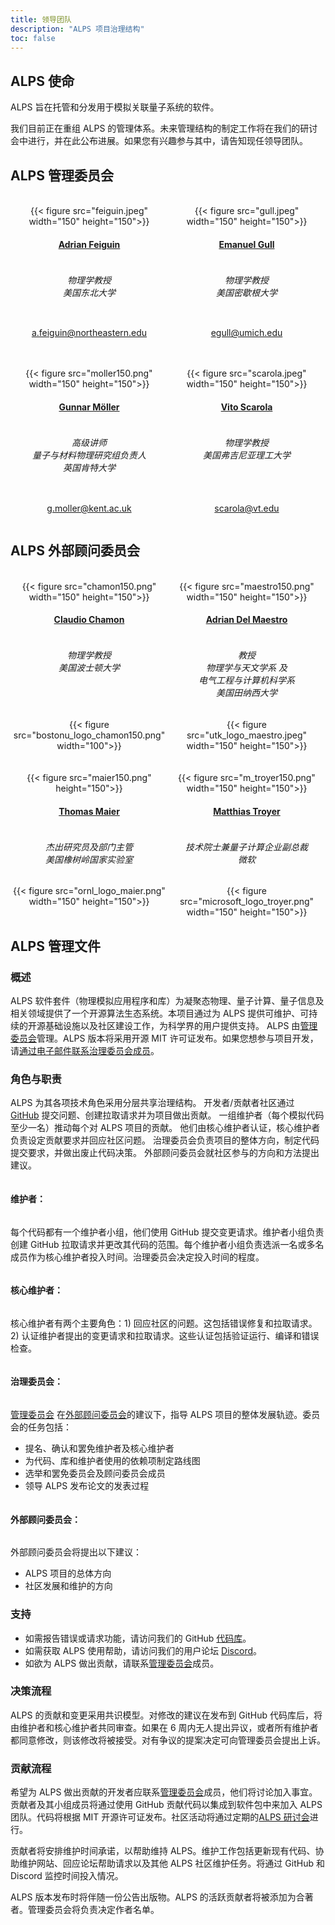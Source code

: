```yaml
---
title: 领导团队
description: "ALPS 项目治理结构"
toc: false
---
```


## ALPS 使命

ALPS 旨在托管和分发用于模拟关联量子系统的软件。

我们目前正在重组 ALPS 的管理体系。未来管理结构的制定工作将在我们的研讨会中进行，并在此公布进展。如果您有兴趣参与其中，请告知现任领导团队。

## ALPS 管理委员会

<br>

<style>
div.mycontainer {
  width:100%;
  overflow:auto;
}
div.mycontainer div {
  width: 50%;  
  float: left;
  display: inline-block;
  text-align: center;
}
h4 {
  display: inline-block;
}
</style>


<div class="mycontainer">

  <div>
    {{< figure src="feiguin.jpeg" width="150" height="150">}}
  </div>
  
  <div>
    {{< figure src="gull.jpeg" width="150" height="150">}}
  </div>
  
</div>

<div class="mycontainer">

  <div>
    <h4><a href="https://cos.northeastern.edu/people/adrian-feiguin/">Adrian Feiguin</a></h4>
    <h6>物理学教授<br>
    美国东北大学
    </h6>
  </div>
  
  <div>
    <h4><a href="https://lsa.umich.edu/physics/people/faculty/egull.html">Emanuel Gull</a></h4>
    <h6>物理学教授<br>
    美国密歇根大学
    </h6>
  </div>
  
</div>

<div class="mycontainer">
  <div>
    <p>
    <a href="mailto:a.feiguin@northeastern.edu">a.feiguin@northeastern.edu</a>
    </p>
  </div>
  <div>
    <p>
    <a href="mailto:egull@umich.edu">egull@umich.edu</a>
    </p>
  </div>
  
</div>

<br>
<br>

<div class="mycontainer">

  <div>
    {{< figure src="moller150.png" width="150" height="150">}}
  </div>
  
  <div>
    {{< figure src="scarola.jpeg" width="150" height="150">}}
  </div>
  
</div>

<div class="mycontainer">
  
  <div>
    <h4><a href="https://www.kent.ac.uk/physics-astronomy/people/466/möller-gunnar">Gunnar Möller</a></h4>
    <h6>高级讲师<br>
    量子与材料物理研究组负责人<br>
    英国肯特大学
    </h6>
  </div>
  
  <div>
    <h4><a href="https://scarola.phys.vt.edu/">Vito Scarola</a></h4>
    <h6>物理学教授<br>
    美国弗吉尼亚理工大学
    </h6>
  </div>
  
</div>


<div class="mycontainer">
  <div>
    <p>
    <a href="mailto:g.moller@kent.ac.uk">g.moller@kent.ac.uk</a>
    </p>
  </div>
  <div>
    <p>
    <a href="mailto:scarola@vt.edu">scarola@vt.edu</a>
    </p>
  </div>
</div>


## ALPS 外部顾问委员会

<br>
<div class="mycontainer">

  <div>
    {{< figure src="chamon150.png" width="150" height="150">}}
  </div>

  <div>
    {{< figure src="maestro150.png" width="150" height="150">}}
  </div>
  
</div>

<div class="mycontainer">
  <div>
    <h4><a href="https://www.bu.edu/eng/profile/claudio-chamon/">Claudio Chamon</a></h4>
  </div>

  <div>
    <h4><a href="https://quantum.utk.edu/people/adrian-del-maestro-2/">Adrian Del Maestro</a></h4>
  </div>

</div>

<div class="mycontainer">
  <div>
    <h6>
    物理学教授 <br>
    美国波士顿大学
    </h6>
  </div>

  <div>
    <h6>教授<br>
    物理学与天文学系 及 <br>
    电气工程与计算机科学系 <br>
    美国田纳西大学<br>
    </h6>
  </div>

</div>


<div class="mycontainer">

  <div>
    {{< figure src="bostonu_logo_chamon150.png" width="100">}}
  </div>
  <div>
    {{< figure src="utk_logo_maestro.jpeg" width="150" height="150">}}
  </div>
  
</div>

<br>
<br>

<div class="mycontainer">
  <div>
    {{< figure src="maier150.png" height="150">}}
  </div>
  <div>
    {{< figure src="m_troyer150.png" width="150" height="150">}}
  </div>
</div>

<div class="mycontainer">

  <div>
    <h4><a href="https://www.ornl.gov/staff-profile/thomas-maier">Thomas Maier</a></h4>
  </div>

  <div>
    <h4><a href="https://www.microsoft.com/en-us/research/people/mtroyer/">Matthias Troyer</a></h4>
  </div>

</div>
<div class="mycontainer">

  <div>
    <h6>杰出研究员及部门主管<br>
    美国橡树岭国家实验室<br>
    </h6>
  </div>

  <div>
    <h6>技术院士兼量子计算企业副总裁<br>
    微软 <br>
    </h6>
  </div>
  
</div>

<div class="mycontainer">

  <div>
    {{< figure src="ornl_logo_maier.png" width="150" height="150">}}
  </div>
  
  <div>
    {{< figure src="microsoft_logo_troyer.png" width="150" height="150">}}
  </div>
  
</div>

## ALPS 管理文件

### 概述

ALPS 软件套件（物理模拟应用程序和库）为凝聚态物理、量子计算、量子信息及相关领域提供了一个开源算法生态系统。本项目通过为 ALPS 提供可维护、可持续的开源基础设施以及社区建设工作，为科学界的用户提供支持。
ALPS 由[管理委员会](#alps-管理委员会)管理。ALPS 版本将采用开源 MIT 许可证发布。如果您想参与项目开发，请[通过电子邮件联系治理委员会成员](#alps-管理委员会)。

### 角色与职责

ALPS 为其各项技术角色采用分层共享治理结构。
开发者/贡献者社区通过 [GitHub](https://github.com/ALPSim/ALPS) 提交问题、创建拉取请求并为项目做出贡献。
一组维护者（每个模拟代码至少一名）推动每个对 ALPS 项目的贡献。
他们由核心维护者认证，核心维护者负责设定贡献要求并回应社区问题。
治理委员会负责项目的整体方向，制定代码提交要求，并做出废止代码决策。
外部顾问委员会就社区参与的方向和方法提出建议。

#### 维护者：

每个代码都有一个维护者小组，他们使用 GitHub 提交变更请求。维护者小组负责创建 GitHub 拉取请求并更改其代码的范围。每个维护者小组负责选派一名或多名成员作为核心维护者投入时间。治理委员会决定投入时间的程度。

#### 核心维护者：

核心维护者有两个主要角色：1) 回应社区的问题。这包括错误修复和拉取请求。2) 认证维护者提出的变更请求和拉取请求。这些认证包括验证运行、编译和错误检查。

#### 治理委员会：

[管理委员会](#alps-管理委员会) 在[外部顾问委员会](#alps-外部顾问委员会)的建议下，指导 ALPS 项目的整体发展轨迹。委员会的任务包括：

*   提名、确认和罢免维护者及核心维护者
*   为代码、库和维护者使用的依赖项制定路线图
*   选举和罢免委员会及顾问委员会成员
*   领导 ALPS 发布论文的发表过程

#### 外部顾问委员会：

外部顾问委员会将提出以下建议：

*   ALPS 项目的总体方向
*   社区发展和维护的方向

### 支持

*   如需报告错误或请求功能，请访问我们的 GitHub [代码库](https://github.com/ALPSim/ALPS/issues)。
*   如需获取 ALPS 使用帮助，请访问我们的用户论坛 [Discord](https://discord.gg/JRNWnnva9g)。
*   如欲为 ALPS 做出贡献，请联系[管理委员会](#alps-管理委员会)成员。

### 决策流程

ALPS 的贡献和变更采用共识模型。对修改的建议在发布到 GitHub 代码库后，将由维护者和核心维护者共同审查。如果在 6 周内无人提出异议，或者所有维护者都同意修改，则该修改将被接受。对有争议的提案决定可向管理委员会提出上诉。

### 贡献流程

希望为 ALPS 做出贡献的开发者应联系[管理委员会](#alps-管理委员会)成员，他们将讨论加入事宜。贡献者及其小组成员将通过使用 GitHub 贡献代码以集成到软件包中来加入 ALPS 团队。代码将根据 MIT 开源许可证发布。社区活动将通过定期的[ALPS 研讨会](https://alps.comp-phys.org/zh/events/)进行。

贡献者将安排维护时间承诺，以帮助维持 ALPS。维护工作包括更新现有代码、协助维护网站、回应论坛帮助请求以及其他 ALPS 社区维护任务。将通过 GitHub 和 Discord 监控时间投入情况。

ALPS 版本发布时将伴随一份公告出版物。ALPS 的活跃贡献者将被添加为合著者。管理委员会将负责决定作者名单。
